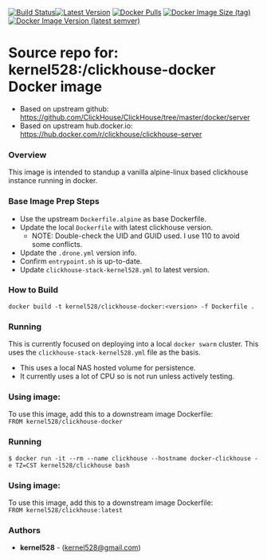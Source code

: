 [![Build Status](http://drone.kernelsanders.biz:8080/api/badges/kernel528/clickhouse-docker/status.svg?ref=refs/heads/main)](http://drone.kernelsanders.biz:8080/kernel528/clickhouse-docker)[![Latest Version](https://img.shields.io/github/v/tag/kernel528/clickhouse-docker)](https://github.com/kernel528/clickhouse-docker/releases/latest)
[![Docker Pulls](https://img.shields.io/docker/pulls/kernel528/clickhouse)](https://hub.docker.com/r/kernel528/clickhouse)
[![Docker Image Size (tag)](https://img.shields.io/docker/image-size/kernel528/clickhouse)](https://hub.docker.com/r/kernel528/clickhouse/)
[![Docker Image Version (latest semver)](https://img.shields.io/docker/v/kernel528/clickhouse?sort=semver)](https://hub.docker.com/r/kernel528/clickhouse)

# Source repo for: kernel528:/clickhouse-docker Docker image
* Based on upstream github:  https://github.com/ClickHouse/ClickHouse/tree/master/docker/server
* Based on upstream hub.docker.io:  https://hub.docker.com/r/clickhouse/clickhouse-server

### Overview
This image is intended to standup a vanilla alpine-linux based clickhouse instance running in docker.

### Base Image Prep Steps
- Use the upstream `Dockerfile.alpine` as base Dockerfile.
- Update the local `Dockerfile` with latest clickhouse version.
  - NOTE: Double-check the UID and GUID used.  I use 110 to avoid some conflicts.
- Update the `.drone.yml` version info.
- Confirm `entrypoint.sh` is up-to-date.  
- Update `clickhouse-stack-kernel528.yml` to latest version.

### How to Build
``docker build -t kernel528/clickhouse-docker:<version> -f Dockerfile .``

### Running
This is currently focused on deploying into a local `docker swarm` cluster.  This uses the `clickhouse-stack-kernel528.yml` file as the basis.
- This uses a local NAS hosted volume for persistence.
- It currently uses a lot of CPU so is not run unless actively testing.

### Using image:
To use this image, add this to a downstream image Dockerfile:  
``FROM kernel528/clickhouse-docker``

### Running
``$ docker run -it --rm --name clickhouse --hostname docker-clickhouse -e TZ=CST kernel528/clickhouse bash``

### Using image:
To use this image, add this to a downstream image Dockerfile:  
``FROM kernel528/clickhouse:latest``


### Authors
* **kernel528** - (kernel528@gmail.com)
